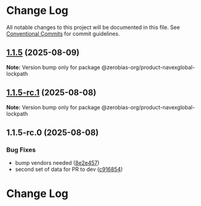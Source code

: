 # Change Log

All notable changes to this project will be documented in this file.
See [Conventional Commits](https://conventionalcommits.org) for commit guidelines.

## [1.1.5](https://github.com/zerobias-org/product/compare/@zerobias-org/product-navexglobal-lockpath@1.1.5-rc.1...@zerobias-org/product-navexglobal-lockpath@1.1.5) (2025-08-09)

**Note:** Version bump only for package @zerobias-org/product-navexglobal-lockpath





## [1.1.5-rc.1](https://github.com/zerobias-org/product/compare/@zerobias-org/product-navexglobal-lockpath@1.1.5-rc.0...@zerobias-org/product-navexglobal-lockpath@1.1.5-rc.1) (2025-08-08)

**Note:** Version bump only for package @zerobias-org/product-navexglobal-lockpath





## 1.1.5-rc.0 (2025-08-08)


### Bug Fixes

* bump vendors needed ([8e2e457](https://github.com/zerobias-org/product/commit/8e2e457e0b5d7141a05e8f2c178bc2854f2b7178))
* second set of data for PR to dev ([c916854](https://github.com/zerobias-org/product/commit/c916854bcf229b1c2042ffdea18472d66a061aaf))





# Change Log
